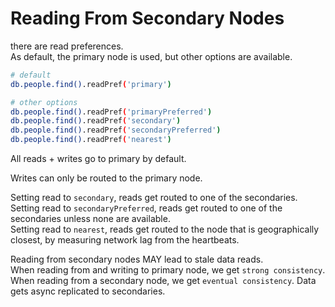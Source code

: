 # Reading From Secondary Nodes

there are read preferences.  
As default, the primary node is used, but other options are available.

```bash
# default
db.people.find().readPref('primary')

# other options
db.people.find().readPref('primaryPreferred')
db.people.find().readPref('secondary')
db.people.find().readPref('secondaryPreferred')
db.people.find().readPref('nearest')

```

All reads + writes go to primary by default.

Writes can only be routed to the primary node.

Setting read to `secondary`, reads get routed to one of the secondaries.  
Setting read to `secondaryPreferred`, reads get routed to one of the secondaries unless none are available.  
Setting read to `nearest`, reads get routed to the node that is geographically closest, by measuring network lag from the heartbeats.

Reading from secondary nodes MAY lead to stale data reads.  
When reading from and writing to primary node, we get `strong consistency`.  
When reading from a secondary node, we get `eventual consistency`. Data gets async replicated to secondaries.
